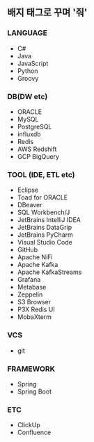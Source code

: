 ## 배지 태그로 꾸며 '줘'

### LANGUAGE
* C#
* Java
* JavaScript
* Python
* Groovy

### DB(DW etc)
* ORACLE
* MySQL
* PostgreSQL
* influxdb
* Redis
* AWS Redshift
* GCP BigQuery

### TOOL (IDE, ETL etc)
* Eclipse
* Toad for ORACLE
* DBeaver
* SQL Workbench/J
* JetBrains IntelliJ IDEA
* JetBrains DataGrip
* JetBrains PyCharm
* Visual Studio Code
* GitHub
* Apache NiFi
* Apache Kafka
* Apache KafkaStreams
* Grafana
* Metabase
* Zeppelin
* S3 Browser
* P3X Redis UI
* MobaXterm

### VCS
* git

### FRAMEWORK
* Spring
* Spring Boot

### ETC
* ClickUp
* Confluence

<!--
**geundu/geundu** is a ✨ _special_ ✨ repository because its `README.md` (this file) appears on your GitHub profile.

Here are some ideas to get you started:

- 🔭 I’m currently working on ...
- 🌱 I’m currently learning ...
- 👯 I’m looking to collaborate on ...
- 🤔 I’m looking for help with ...
- 💬 Ask me about ...
- 📫 How to reach me: ...
- 😄 Pronouns: ...
- ⚡ Fun fact: ...
-->
